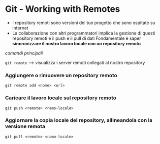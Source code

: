 # Git - Working with Remotes

- I repository remoti sono versioni del tuo progetto che sono ospitate su internet
- La collaborazione con altri programmatori implica la gestione di questi repository remoti e il push e il pull di dati
Fondamentale è saper **sincronizzare il nostro lavoro locale con un repository remoto**

*comandi principali*

`git remote` --> visualizza i server remoti collegati al nostro repository

### Aggiungere o rimuovere un repository remoto
`git remote add <nome> <url>`

### Caricare il lavoro locale sul repository remoto
`git push <remote> <ramo-locale>`

### Aggiornare la copia locale del repository, allineandola con la versione remota
`git pull <remote> <ramo-locale>`
